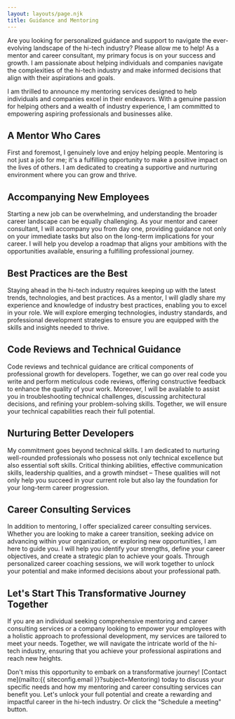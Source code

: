 ```yaml
---
layout: layouts/page.njk
title: Guidance and Mentoring
---
```


Are you looking for personalized guidance and support to navigate the ever-evolving landscape of the hi-tech industry? Please allow me to help! As a mentor and career consultant, my primary focus is on your success and growth. I am passionate about helping individuals and companies navigate the complexities of the hi-tech industry and make informed decisions that align with their aspirations and goals.

I am thrilled to announce my mentoring services designed to help individuals and companies excel in their endeavors. With a genuine passion for helping others and a wealth of industry experience, I am committed to empowering aspiring professionals and businesses alike.

## A Mentor Who Cares
First and foremost, I genuinely love and enjoy helping people. Mentoring is not just a job for me; it's a fulfilling opportunity to make a positive impact on the lives of others. I am dedicated to creating a supportive and nurturing environment where you can grow and thrive.

## Accompanying New Employees
Starting a new job can be overwhelming, and understanding the broader career landscape can be equally challenging. As your mentor and career consultant, I will accompany you from day one, providing guidance not only on your immediate tasks but also on the long-term implications for your career. I will help you develop a roadmap that aligns your ambitions with the opportunities available, ensuring a fulfilling professional journey.

## Best Practices are the Best
Staying ahead in the hi-tech industry requires keeping up with the latest trends, technologies, and best practices. As a mentor, I will gladly share my experience and knowledge of industry best practices, enabling you to excel in your role. We will explore emerging technologies, industry standards, and professional development strategies to ensure you are equipped with the skills and insights needed to thrive.

## Code Reviews and Technical Guidance
Code reviews and technical guidance are critical components of professional growth for developers. Together, we can go over real code you write and perform meticulous code reviews, offering constructive feedback to enhance the quality of your work. Moreover, I will be available to assist you in troubleshooting technical challenges, discussing architectural decisions, and refining your problem-solving skills. Together, we will ensure your technical capabilities reach their full potential.

## Nurturing Better Developers
My commitment goes beyond technical skills. I am dedicated to nurturing well-rounded professionals who possess not only technical excellence but also essential soft skills. Critical thinking abilities, effective communication skills, leadership qualities, and a growth mindset &ndash; These qualities will not only help you succeed in your current role but also lay the foundation for your long-term career progression.

## Career Consulting Services
In addition to mentoring, I offer specialized career consulting services. Whether you are looking to make a career transition, seeking advice on advancing within your organization, or exploring new opportunities, I am here to guide you. I will help you identify your strengths, define your career objectives, and create a strategic plan to achieve your goals. Through personalized career coaching sessions, we will work together to unlock your potential and make informed decisions about your professional path.

## Let's Start This Transformative Journey Together
If you are an individual seeking comprehensive mentoring and career consulting services or a company looking to empower your employees with a holistic approach to professional development, my services are tailored to meet your needs. Together, we will navigate the intricate world of the hi-tech industry, ensuring that you achieve your professional aspirations and reach new heights.

Don't miss this opportunity to embark on a transformative journey! [Contact me](mailto:{{ siteconfig.email }}?subject=Mentoring) today to discuss your specific needs and how my mentoring and career consulting services can benefit you. Let's unlock your full potential and create a rewarding and impactful career in the hi-tech industry. Or click the "Schedule a meeting" button.

<!-- Calendly badge widget begin -->
<link href="https://assets.calendly.com/assets/external/widget.css" rel="stylesheet">
<script src="https://assets.calendly.com/assets/external/widget.js" type="text/javascript" async></script>
<script type="text/javascript">window.onload = function() { Calendly.initBadgeWidget({ url: 'https://calendly.com/assaft/30min', text: 'Schedule a meeting', color: '#291f65', textColor: '#ffffff', branding: undefined }); }</script>
<!-- Calendly badge widget end -->
